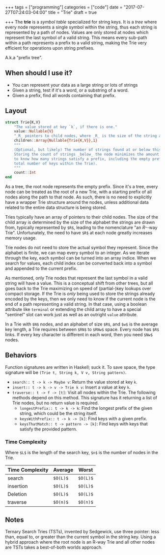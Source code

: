 +++
tags = ["programming"]
categories = ["code"]
date = "2017-07-27T07:24:03-04:00"
title = "Trie"
draft = true

+++
The __trie__ is a _symbol table_ specialized for string keys. It is a _tree_
where every node represents a single symbol within the string, thus each string
is represented by a path of nodes. Values are only stored at nodes which
represent the last symbol of a valid string. This means every sub-path within a
path represents a prefix to a valid string, making the Trie very efficient for
operations upon string prefixes.

A.k.a "prefix tree".

## When should I use it?
* You can represent your data as a large string or lots of strings
* Given a string, test if it's a word, or a substring of a word.
* Given a prefix, find all words containing that prefix.

## Layout
```julia
struct Trie{K,V}
    "The value stored at key `k`, if there is one."
    value::Nullable{V}
    "_R_ pointers to child nodes, where _R_ is the size of the string alphabet."
    children::Array{Nullable{Trie{K,V}},1}
    """
    (Optional, but likely) The number of strings found at or below this node.
    Storing the count of strings _below_ the node minimizes the amount of work
    to know how many strings satisfy a prefix, including the empty prefix (the
    total number of keys within the Trie).
    """
    count::Int
end
```
As a tree, the root node represents the empty prefix. Since it's a tree, every
node can be treated as the root of a new Trie, with a starting prefix of all
nodes along the path to that node. As such, there is no need to explicitly have
a wrapper Trie structure around the nodes, unless additional data related to the
entire data structure is being stored.

Tries typically have an array of pointers to their child nodes. The size of the
child array is determined by the size of the alphabet the strings are drawn
from, typically represented by `$R$`, leading to the nomenclature "an _R-_-way
Trie". Unfortunately, the need to have `$R$` at each node greatly increases
memory usage.

Trie nodes do not need to store the actual symbol they represent. Since the
alphabet is finite, we can map every symbol to an integer. As we iterate through
the key, each symbol can be turned into an array indice. When we search for
values, each child index can be converted back into a symbol and appended to the
current prefix.

As mentioned, only Trie nodes that represent the last symbol in a valid string
will have a value. This is a conceptual shift from other trees, but all goes
back to the Trie maximizing on speed of (partial-)key lookups over compact
storage. If the Trie is _only_ being used to store the strings already encoded
by the keys, then we only need to know if the current node is the end of a path
representing a valid string. In that case, using a boolean attribute like
`terminal` or extending the child array to have a special "sentinel" slot can
work just as well as an outright `value` attribute.

In a Trie with `$N$` nodes, and an alphabet of size `$R$`, and `$w$` is the
average key length, a Trie requires between `$RN$` to `$RNw$` space. Every node
has `$R$` links. If every key character is different in each word, then you need
`$Nw$` nodes.

## Behaviors
Function signatures are written in Haskell; suck it. To save space, the type
signature will be `(Trie t, String k, V v, String pattern)`.

* `search:: t -> k -> Maybe v`: Return the value stored at
  key `k`.
* `insert:: t -> k -> v -> Trie k v`: Insert a value at key `k`.
* `traverse:: t -> f -> [t]`: Visit all nodes within the Trie. The following
  methods depend on this method. This signature has it returning a list of Trie
  nodes, but no return value is required.
    * `longestPrefix:: t -> k -> k`: Find the longest prefix of the given
      string, which could be the string itself.
    * `keysWithPrefix:: t -> k -> [k]`: Find keys with a given prefix.
    * `keysThatMatch:: t -> pattern -> [k]`: Find keys with keys that satisfy
      the provided pattern.

### Time Complexity
Where `$L$` is the length of the search key, `$n$` is the number of nodes in the
Trie.

Time Complexity|Average|Worst
---------|-------|-------
search |`$O(L)$`|`$O(L)$`
insertion|`$O(L)$`|`$O(L)$`
Deletion |`$O(L)$`|`$O(L)$`
traverse|`$O(n)$`|`$O(n)$`

## Notes
Ternary Search Tries (TSTs), invented by Sedgewick, use three pointer: less
than, equal to, or greater than the current symbol in the string key. Using a
hybrid approach where the root node is an R-way Trie and all other nodes are
TSTs takes a best-of-both worlds approach.
